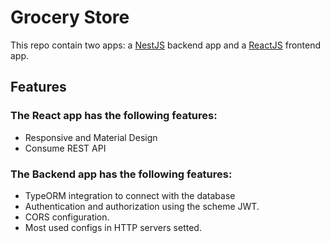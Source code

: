 # Grocery Store
This repo contain two apps: a [NestJS]("https://nestjs.com") backend app and a [ReactJS]("https://reactjs.org") frontend app.

## Features

### The React app has the following features:
- Responsive and Material Design
- Consume REST API


### The Backend app has the following features:
- TypeORM integration to connect with the database
- Authentication and authorization using the scheme JWT.
- CORS configuration.
- Most used configs in HTTP servers setted.
